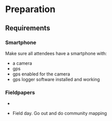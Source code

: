 # Preparation



## Requirements
### Smartphone
Make sure all attendees have a smartphone with:
  - a camera
  - gps
  - gps enabled for the camera
  - gps logger software installed and working
 
### Fieldpapers

 - 
 
* Field day. Go out and do community mapping
